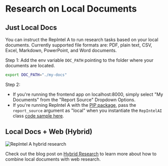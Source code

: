 # Research on Local Documents

## Just Local Docs

You can instruct the RepIntel A to run research tasks based on your local documents. Currently supported file formats are: PDF, plain text, CSV, Excel, Markdown, PowerPoint, and Word documents.

Step 1: Add the env variable `DOC_PATH` pointing to the folder where your documents are located.

```bash
export DOC_PATH="./my-docs"
```

Step 2: 
 - If you're running the frontend app on localhost:8000, simply select "My Documents" from the "Report Source" Dropdown Options.
 - If you're running RepIntel A with the [PIP package](https://docs.tavily.com/docs/RepIntel_AI/repintelai/pip-package), pass the `report_source` argument as "local" when you instantiate the `RepIntelAI` class [code sample here](https://docs.repintelai.dev/docs/RepIntel_AI/context/tailored-research).

## Local Docs + Web (Hybrid)

![RepIntel A hybrid research](./repintelai-hybrid.png)

Check out the blog post on [Hybrid Research](https://docs.repintelai.dev/blog/repintelai-hybrid) to learn more about how to combine local documents with web research.
```
